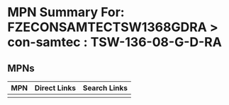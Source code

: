 



# MPN Summary For: FZECONSAMTECTSW1368GDRA > con-samtec : TSW-136-08-G-D-RA

## MPNs
  

|MPN|Direct Links|Search Links|
| :--- | :--- | :--- |
||||
